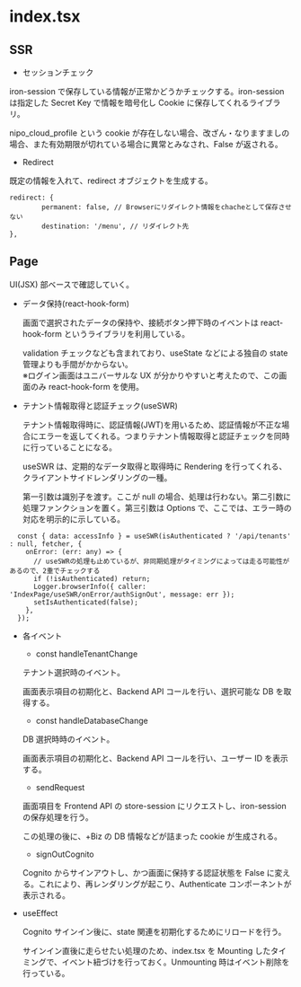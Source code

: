 # index.tsx

## SSR

- セッションチェック

iron-session で保存している情報が正常かどうかチェックする。iron-session は指定した Secret Key で情報を暗号化し Cookie に保存してくれるライブラリ。

nipo_cloud_profile という cookie が存在しない場合、改ざん・なりますましの場合、また有効期限が切れている場合に異常とみなされ、False が返される。

- Redirect

既定の情報を入れて、redirect オブジェクトを生成する。

```
redirect: {
        permanent: false, // Browserにリダイレクト情報をchacheとして保存させない
        destination: '/menu', // リダイレクト先
},
```

## Page

UI(JSX) 部ベースで確認していく。

- データ保持(react-hook-form)

  画面で選択されたデータの保持や、接続ボタン押下時のイベントは react-hook-form というライブラリを利用している。

  validation チェックなども含まれており、useState などによる独自の state 管理よりも手間がかからない。  
  ※ログイン画面はユニバーサルな UX が分かりやすいと考えたので、この画面のみ react-hook-form を使用。

- テナント情報取得と認証チェック(useSWR)

  テナント情報取得時に、認証情報(JWT)を用いるため、認証情報が不正な場合にエラーを返してくれる。つまりテナント情報取得と認証チェックを同時に行っていることになる。

  useSWR は、定期的なデータ取得と取得時に Rendering を行ってくれる、クライアントサイドレンダリングの一種。

  第一引数は識別子を渡す。ここが null の場合、処理は行わない。第二引数に処理ファンクションを置く。第三引数は Options で、ここでは、エラー時の対応を明示的に示している。

```
  const { data: accessInfo } = useSWR(isAuthenticated ? '/api/tenants' : null, fetcher, {
    onError: (err: any) => {
      // useSWRの処理も止めているが、非同期処理がタイミングによっては走る可能性があるので、2重でチェックする
      if (!isAuthenticated) return;
      Logger.browserInfo({ caller: 'IndexPage/useSWR/onError/authSignOut', message: err });
      setIsAuthenticated(false);
    },
  });
```

- 各イベント

  - const handleTenantChange

  テナント選択時のイベント。

  画面表示項目の初期化と、Backend API コールを行い、選択可能な DB を取得する。

  - const handleDatabaseChange

  DB 選択時時のイベント。

  画面表示項目の初期化と、Backend API コールを行い、ユーザー ID を表示する。

  - sendRequest

  画面項目を Frontend API の store-session にリクエストし、iron-session の保存処理を行う。

  この処理の後に、+Biz の DB 情報などが詰まった cookie が生成される。

  - signOutCognito

  Cognito からサインアウトし、かつ画面に保持する認証状態を False に変える。これにより、再レンダリングが起こり、Authenticate コンポーネントが表示される。

- useEffect

  Cognito サインイン後に、state 関連を初期化するためにリロードを行う。

  サインイン直後に走らせたい処理のため、index.tsx を Mounting したタイミングで、イベント紐づけを行っておく。Unmounting 時はイベント削除を行っている。
